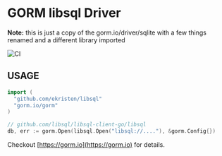 # GORM libsql Driver

**Note:** this is just a copy of the gorm.io/driver/sqlite with a few things renamed and a different library imported

![CI](https://github.com/go-gorm/sqlite/workflows/CI/badge.svg)

## USAGE

```go
import (
  "github.com/ekristen/libsql"
  "gorm.io/gorm"
)

// github.com/libsql/libsql-client-go/libsql
db, err := gorm.Open(libsql.Open("libsql://...."), &gorm.Config{})
```

Checkout [https://gorm.io](https://gorm.io) for details.
